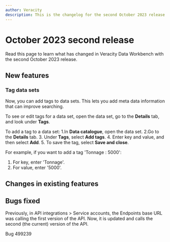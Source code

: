 ```yaml
---
author: Veracity
description: This is the changelog for the second October 2023 release of Data Workbench.
---
```


# October 2023 second release

Read this page to learn what has changed in Veracity Data Workbench with the second October 2023 release.

## New features

### Tag data sets

Now, you can add tags to data sets. This lets you add meta data information that can improve searching.

To see or edit tags for a data set, open the data set, go to the **Details** tab, and look under **Tags**.

To add a tag to a data set:
1.In **Data catalogue**, open the data set.
2.Go to the **Details** tab.
3. Under **Tags**, select **Add tags**.
4. Enter key and value, and then select **Add**.
5. To save the tag, select **Save and close**.

For example, if you want to add a tag 'Tonnage : 5000':
1. For key, enter 'Tonnage'.
2. For value, enter '5000'.


## Changes in existing features

## Bugs fixed

Previously, in API integrations > Service accounts, the Endpoints base URL was calling the first version of the API. Now, it is updated and calls the second (the current) version of the API.

Bug 499239


